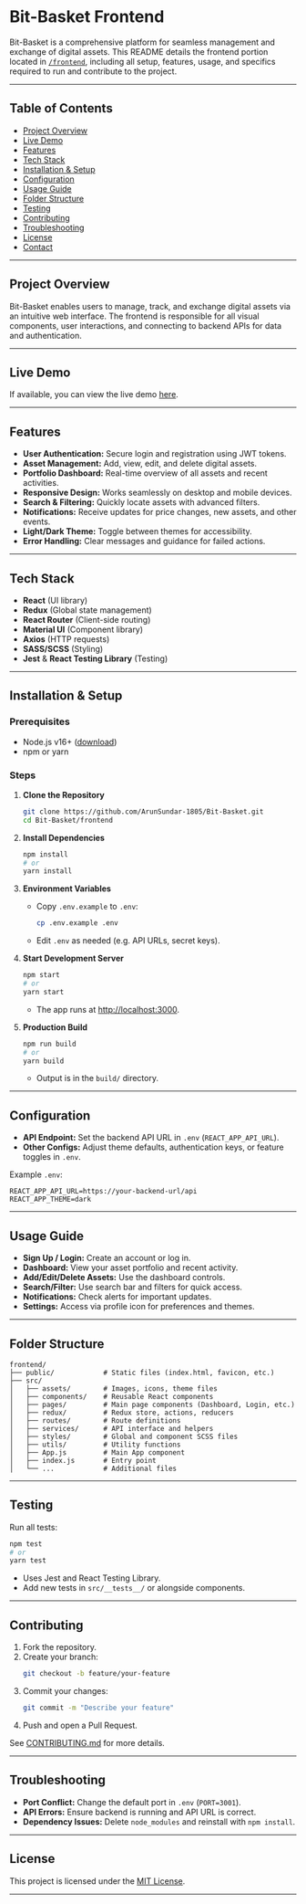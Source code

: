 # Bit-Basket Frontend

Bit-Basket is a comprehensive platform for seamless management and exchange of digital assets. This README details the frontend portion located in [`/frontend`](https://github.com/ArunSundar-1805/Bit-Basket/tree/c79923003ae04529bb66bb76b496eb4bae83aa83/frontend), including all setup, features, usage, and specifics required to run and contribute to the project.

---

## Table of Contents

- [Project Overview](#project-overview)
- [Live Demo](#live-demo)
- [Features](#features)
- [Tech Stack](#tech-stack)
- [Installation & Setup](#installation--setup)
- [Configuration](#configuration)
- [Usage Guide](#usage-guide)
- [Folder Structure](#folder-structure)
- [Testing](#testing)
- [Contributing](#contributing)
- [Troubleshooting](#troubleshooting)
- [License](#license)
- [Contact](#contact)

---

## Project Overview

Bit-Basket enables users to manage, track, and exchange digital assets via an intuitive web interface. The frontend is responsible for all visual components, user interactions, and connecting to backend APIs for data and authentication.

---

## Live Demo

If available, you can view the live demo [here](#).

---

## Features

- **User Authentication:** Secure login and registration using JWT tokens.
- **Asset Management:** Add, view, edit, and delete digital assets.
- **Portfolio Dashboard:** Real-time overview of all assets and recent activities.
- **Responsive Design:** Works seamlessly on desktop and mobile devices.
- **Search & Filtering:** Quickly locate assets with advanced filters.
- **Notifications:** Receive updates for price changes, new assets, and other events.
- **Light/Dark Theme:** Toggle between themes for accessibility.
- **Error Handling:** Clear messages and guidance for failed actions.

---

## Tech Stack

- **React** (UI library)
- **Redux** (Global state management)
- **React Router** (Client-side routing)
- **Material UI** (Component library)
- **Axios** (HTTP requests)
- **SASS/SCSS** (Styling)
- **Jest** & **React Testing Library** (Testing)

---

## Installation & Setup

### Prerequisites

- Node.js v16+ ([download](https://nodejs.org/))
- npm or yarn

### Steps

1. **Clone the Repository**
   ```bash
   git clone https://github.com/ArunSundar-1805/Bit-Basket.git
   cd Bit-Basket/frontend
   ```
2. **Install Dependencies**
   ```bash
   npm install
   # or
   yarn install
   ```
3. **Environment Variables**
   - Copy `.env.example` to `.env`:
     ```bash
     cp .env.example .env
     ```
   - Edit `.env` as needed (e.g. API URLs, secret keys).
4. **Start Development Server**
   ```bash
   npm start
   # or
   yarn start
   ```
   - The app runs at [http://localhost:3000](http://localhost:3000).

5. **Production Build**
   ```bash
   npm run build
   # or
   yarn build
   ```
   - Output is in the `build/` directory.

---

## Configuration

- **API Endpoint:** Set the backend API URL in `.env` (`REACT_APP_API_URL`).
- **Other Configs:** Adjust theme defaults, authentication keys, or feature toggles in `.env`.

Example `.env`:
```
REACT_APP_API_URL=https://your-backend-url/api
REACT_APP_THEME=dark
```

---

## Usage Guide

- **Sign Up / Login:** Create an account or log in.
- **Dashboard:** View your asset portfolio and recent activity.
- **Add/Edit/Delete Assets:** Use the dashboard controls.
- **Search/Filter:** Use search bar and filters for quick access.
- **Notifications:** Check alerts for important updates.
- **Settings:** Access via profile icon for preferences and themes.

---

## Folder Structure

```
frontend/
├── public/            # Static files (index.html, favicon, etc.)
├── src/
│   ├── assets/        # Images, icons, theme files
│   ├── components/    # Reusable React components
│   ├── pages/         # Main page components (Dashboard, Login, etc.)
│   ├── redux/         # Redux store, actions, reducers
│   ├── routes/        # Route definitions
│   ├── services/      # API interface and helpers
│   ├── styles/        # Global and component SCSS files
│   ├── utils/         # Utility functions
│   ├── App.js         # Main App component
│   ├── index.js       # Entry point
│   └── ...            # Additional files
```

---

## Testing

Run all tests:
```bash
npm test
# or
yarn test
```
- Uses Jest and React Testing Library.
- Add new tests in `src/__tests__/` or alongside components.

---

## Contributing

1. Fork the repository.
2. Create your branch:
   ```bash
   git checkout -b feature/your-feature
   ```
3. Commit your changes:
   ```bash
   git commit -m "Describe your feature"
   ```
4. Push and open a Pull Request.

See [CONTRIBUTING.md](CONTRIBUTING.md) for more details.

---

## Troubleshooting

- **Port Conflict:** Change the default port in `.env` (`PORT=3001`).
- **API Errors:** Ensure backend is running and API URL is correct.
- **Dependency Issues:** Delete `node_modules` and reinstall with `npm install`.

---

## License

This project is licensed under the [MIT License](LICENSE).

---
